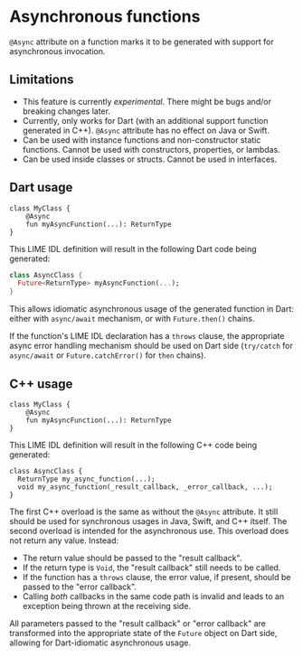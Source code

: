 Asynchronous functions
======================

`@Async` attribute on a function marks it to be generated with support for asynchronous invocation.

Limitations
-----------

* This feature is currently *experimental*. There might be bugs and/or breaking changes later.
* Currently, only works for Dart (with an additional support function generated in C++). `@Async` attribute has no
effect on Java or Swift.
* Can be used with instance functions and non-constructor static functions. Cannot be used with constructors,
properties, or lambdas.
* Can be used inside classes or structs. Cannot be used in interfaces.

Dart usage
----------

```
class MyClass {
    @Async
    fun myAsyncFunction(...): ReturnType
}
```

This LIME IDL definition will result in the following Dart code being generated:

```dart
class AsyncClass {
  Future<ReturnType> myAsyncFunction(...);
}
```

This allows idiomatic asynchronous usage of the generated function in Dart: either with `async/await` mechanism, or with
`Future.then()` chains.

If the function's LIME IDL declaration has a `throws` clause, the appropriate async error handling mechanism should be
used on Dart side (`try/catch` for `async/await` or `Future.catchError()` for `then` chains).

C++ usage
---------

```
class MyClass {
    @Async
    fun myAsyncFunction(...): ReturnType
}
```

This LIME IDL definition will result in the following C++ code being generated:

```
class AsyncClass {
  ReturnType my_async_function(...);
  void my_async_function(_result_callback, _error_callback, ...);
}
```

The first C++ overload is the same as without the `@Async` attribute. It still should be used for synchronous usages in
Java, Swift, and C++ itself. The second overload is intended for the asynchronous use. This overload does not return any
value. Instead:
* The return value should be passed to the "result callback".
* If the return type is `Void`, the "result callback" still needs to be called.
* If the function has a `throws` clause, the error value, if present, should be passed to the "error callback".
* Calling *both* callbacks in the same code path is invalid and leads to an exception being thrown at the receiving side.

All parameters passed to the "result callback" or "error callback" are transformed into the appropriate state of the
`Future` object on Dart side, allowing for Dart-idiomatic asynchronous usage.
